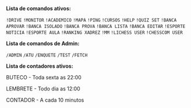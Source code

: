 **Lista de comandos ativos:**

`!DRIVE`
`!MONITOR`
`!ACADEMICO`
`!MAPA`
`!PING`
`!CURSOS`
`!HELP`
`!QUIZ SET`
`!BANCA APROVAR`
`!BANCA ISOLADO`
`!BANCA PROVA`
`!BANCA LISTA`
`!BANCA EDITAR`
`!ESPORTE NOTICIA`
`!ESPORTE AULA`
`!RANKING XADREZ`
`!MM`
`!LICHESS USER`
`!CHESSCOM USER`

**Lista de comandos de Admin:**

`/ADMIN`
`/ATU`
`/ENQUETE`
`/TEST`
`/FETCH`

**Lista de contadores ativos:**

BUTECO - Toda sexta as 22:00

LEMBRETE - Todo dia as 12:00

CONTADOR - A cada 10 minutos
